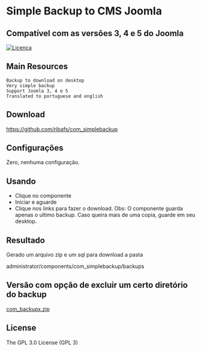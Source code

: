 # Simple Backup to CMS Joomla

## Compatível com as versões 3, 4 e 5 do Joomla

[![Licença](https://img.shields.io/aur/license/yaourt.svg)](https://github.com/ribafs/simplebackup/blob/master/LICENSE)

## Main Resources
    Backup to download on desktop 
    Very simple backup
    Support Joomla 3, 4 e 5
    Translated to portuguese and english

## Download
https://github.com/ribafs/com_simplebackup

## Configurações

Zero, nenhuma configuração.

## Usando

- Clique no componente
- Iniciar e aguarde
- Clique nos links para fazer o download.
Obs: O componente guarda apenas o ultimo backup. Caso queira mais de uma copia, guarde em seu desktop.

## Resultado
Gerado um arquivo zip e um sql para download a pasta

administrator/components/com_simplebackup/backups

## Versão com opção de excluir um certo diretório do backup

[com_backupx.zip](com_backupx.zip)

License
-------

The GPL 3.0 License (GPL 3)
